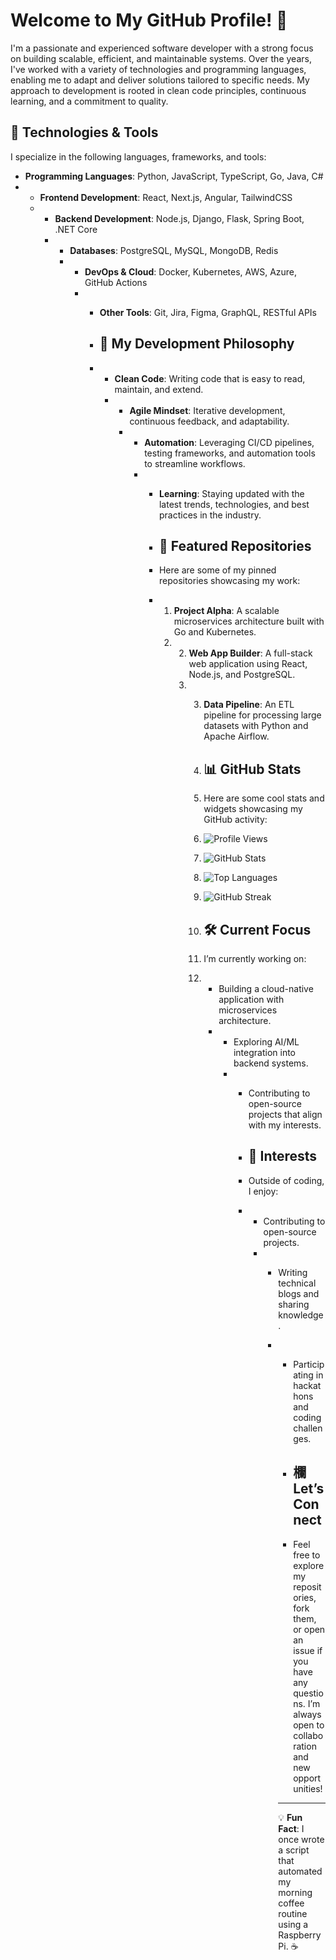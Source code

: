 # Welcome to My GitHub Profile! 👋

I'm a passionate and experienced software developer with a strong focus on building scalable, efficient, and maintainable systems. Over the years, I've worked with a variety of technologies and programming languages, enabling me to adapt and deliver solutions tailored to specific needs. My approach to development is rooted in clean code principles, continuous learning, and a commitment to quality.

## 🔧 Technologies & Tools

I specialize in the following languages, frameworks, and tools:

- **Programming Languages**: Python, JavaScript, TypeScript, Go, Java, C#
- - **Frontend Development**: React, Next.js, Angular, TailwindCSS
  - - **Backend Development**: Node.js, Django, Flask, Spring Boot, .NET Core
    - - **Databases**: PostgreSQL, MySQL, MongoDB, Redis
      - - **DevOps & Cloud**: Docker, Kubernetes, AWS, Azure, GitHub Actions
        - - **Other Tools**: Git, Jira, Figma, GraphQL, RESTful APIs
         
          - ## 🚀 My Development Philosophy
         
          - - **Clean Code**: Writing code that is easy to read, maintain, and extend.
            - - **Agile Mindset**: Iterative development, continuous feedback, and adaptability.
              - - **Automation**: Leveraging CI/CD pipelines, testing frameworks, and automation tools to streamline workflows.
                - - **Learning**: Staying updated with the latest trends, technologies, and best practices in the industry.
                 
                  - ## 🌟 Featured Repositories
                 
                  - Here are some of my pinned repositories showcasing my work:
                 
                  - 1. **Project Alpha**: A scalable microservices architecture built with Go and Kubernetes.
                    2. 2. **Web App Builder**: A full-stack web application using React, Node.js, and PostgreSQL.
                       3. 3. **Data Pipeline**: An ETL pipeline for processing large datasets with Python and Apache Airflow.
                         
                          4. ## 📊 GitHub Stats
                         
                          5. Here are some cool stats and widgets showcasing my GitHub activity:
                         
                          6. ![Profile Views](https://komarev.com/ghpvc/?username=GonzalezFrancisBarnaby&color=blue)
                          7. ![GitHub Stats](https://github-readme-stats.vercel.app/api?username=GonzalezFrancisBarnaby&show_icons=true&theme=radical)
                          8. ![Top Languages](https://github-readme-stats.vercel.app/api/top-langs/?username=GonzalezFrancisBarnaby&layout=compact&theme=radical)
                          9. ![GitHub Streak](https://github-readme-streak-stats.herokuapp.com/?user=GonzalezFrancisBarnaby&theme=radical)
                         
                          10. ## 🛠️ Current Focus
                         
                          11. I’m currently working on:
                          12. - Building a cloud-native application with microservices architecture.
                              - - Exploring AI/ML integration into backend systems.
                                - - Contributing to open-source projects that align with my interests.
                                 
                                  - ## 🌱 Interests
                                 
                                  - Outside of coding, I enjoy:
                                  - - Contributing to open-source projects.
                                    - - Writing technical blogs and sharing knowledge.
                                      - - Participating in hackathons and coding challenges.
                                       
                                        - ## 欄 Let’s Connect
                                       
                                        - Feel free to explore my repositories, fork them, or open an issue if you have any questions. I’m always open to collaboration and new opportunities!
                                       
                                        - ---

                                        💡 **Fun Fact**: I once wrote a script that automated my morning coffee routine using a Raspberry Pi. ☕
